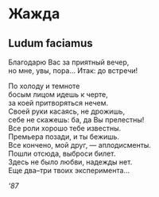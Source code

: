 # Жажда

## Ludum faciamus

Благодарю Вас за&nbsp;приятный вечер,  
но&nbsp;мне,&nbsp;увы, пора&hellip; Итак: до&nbsp;встречи!  
  
По холоду и&nbsp;темноте  
босым лицом идешь к&nbsp;черте,  
за коей притворяться нечем.  
Своей руки касаясь, не&nbsp;дрожишь,  
себе не&nbsp;скажешь:&nbsp;ба, да&nbsp;Вы прелестны!  
Все роли хорошо тебе известны.  
Премьера позади, и&nbsp;ты бежишь.  
Все кончено, мой друг,&nbsp;&mdash; аплодисменты.  
Пошли отсюда, выброси билет.  
Здесь не&nbsp;было любви, надежды&nbsp;нет.  
Еще два&#8211;три твоих эксперимента&hellip;

*'87*